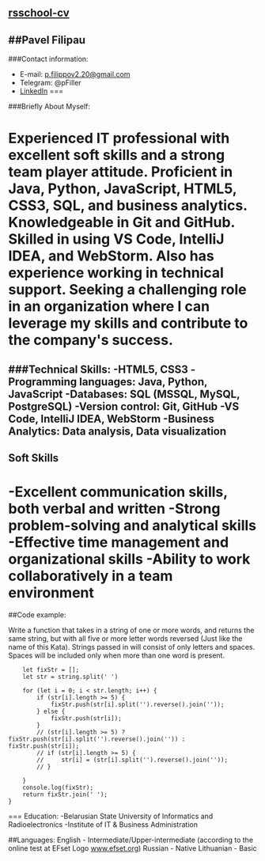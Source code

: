 [rsschool-cv]()
---
##Pavel Filipau
---

###Contact information:
- E-mail: p.filippov2.20@gmail.com
- Telegram: @pFiller
- [LinkedIn](https://linkedin.com/in/pavel-filipau) 
===


###Briefly About Myself:

Experienced IT professional with excellent soft skills and a strong team player attitude. Proficient in Java, Python, JavaScript, HTML5, CSS3, SQL, and business analytics. Knowledgeable in Git and GitHub. Skilled in using VS Code, IntelliJ IDEA, and WebStorm. Also has experience working in technical support. Seeking a challenging role in an organization where I can leverage my skills and contribute to the company's success.
===
###Technical Skills:
-HTML5, CSS3
-Programming languages: Java, Python, JavaScript
-Databases: SQL (MSSQL, MySQL, PostgreSQL)
-Version control: Git, GitHub
-VS Code, IntelliJ IDEA, WebStorm
-Business Analytics: Data analysis, Data visualization
---
## Soft Skills

-Excellent communication skills, both verbal and written
-Strong problem-solving and analytical skills
-Effective time management and organizational skills
-Ability to work collaboratively in a team environment
===
##Code example:

Write a function that takes in a string of one or more words, and returns the same string, but with all five or more letter words reversed (Just like the name of this Kata). Strings passed in will consist of only letters and spaces. Spaces will be included only when more than one word is present.

```function spinWords(string) {
    let fixStr = [];
    let str = string.split(' ')

    for (let i = 0; i < str.length; i++) {
        if (str[i].length >= 5) {
            fixStr.push(str[i].split('').reverse().join(''));
        } else {
            fixStr.push(str[i]);
        }
        // (str[i].length >= 5) ? fixStr.push(str[i].split('').reverse().join('')) : fixStr.push(str[i]);
        // if (str[i].length >= 5) {
        //     str[i] = (str[i].split('').reverse().join(''));
        // }

    }
    console.log(fixStr);
    return fixStr.join(' ');
}
```
===
Education:
-Belarusian State University of Informatics and Radioelectronics
-Institute of IT & Business Administration


##Languages:
English - Intermediate/Upper-intermediate (according to the online test at EFset Logo www.efset.org)
Russian - Native
Lithuanian - Basic
